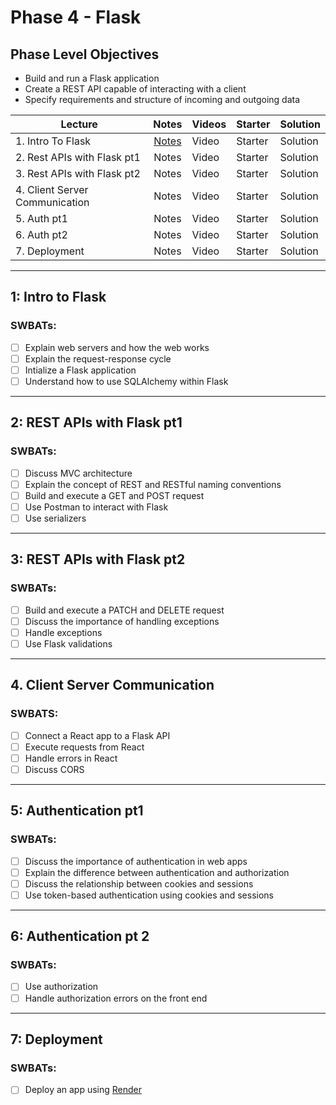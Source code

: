 # Phase 4 - Flask

## Phase Level Objectives

- Build and run a Flask application
- Create a REST API capable of interacting with a client
- Specify requirements and structure of incoming and outgoing data


| Lecture | Notes | Videos | Starter | Solution |
| ------- | :---: | ------ | ------- | -------- |
| 1. Intro To Flask | [Notes](https://docs.google.com/document/d/1w8sYq3sZDyl79ukfz2ALCFyOD6dpGVoTWfZa0V--dU0/edit?usp=sharing) | Video | Starter | Solution |
| 2. Rest APIs with Flask pt1 | Notes | Video | Starter | Solution |
| 3. Rest APIs with Flask pt2  | Notes | Video | Starter | Solution |     |
| 4. Client Server Communication  | Notes | Video | Starter | Solution |
| 5. Auth pt1  | Notes | Video | Starter | Solution |
| 6. Auth pt2  | Notes | Video | Starter | Solution |
| 7. Deployment  | Notes | Video | Starter | Solution |

***
## 1: Intro to Flask
### SWBATs:
- [ ] Explain web servers and how the web works
- [ ] Explain the request-response cycle
- [ ] Intialize a Flask application
- [ ] Understand how to use SQLAlchemy within Flask

***

## 2: REST APIs with Flask pt1
### SWBATs:
- [ ] Discuss MVC architecture
- [ ] Explain the concept of REST and RESTful naming conventions
- [ ] Build and execute a GET and POST request
- [ ] Use Postman to interact with Flask
- [ ] Use serializers

***

## 3: REST APIs with Flask pt2 
### SWBATs:
- [ ] Build and execute a PATCH and DELETE request 
- [ ] Discuss the importance of handling exceptions
- [ ] Handle exceptions
- [ ] Use Flask validations

***

## 4. Client Server Communication
### SWBATS:
- [ ] Connect a React app to a Flask API
- [ ] Execute requests from React
- [ ] Handle errors in React
- [ ] Discuss CORS

***

## 5: Authentication pt1
### SWBATs:
- [ ] Discuss the importance of authentication in web apps
- [ ] Explain the difference between authentication and authorization
- [ ] Discuss the relationship between cookies and sessions
- [ ] Use token-based authentication using cookies and sessions

*** 

## 6: Authentication pt 2
### SWBATs:
- [ ] Use authorization 
- [ ] Handle authorization errors on the front end 

***

## 7: Deployment
### SWBATs:
- [ ] Deploy an app using [Render](https://render.com/)